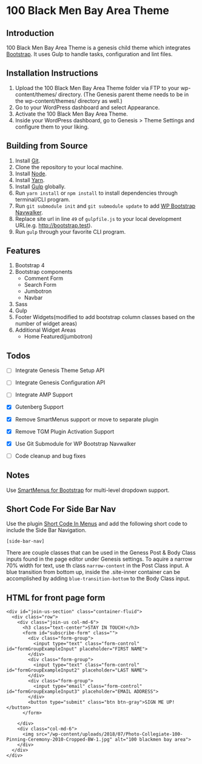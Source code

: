 # 100 Black Men Bay Area Theme

## Introduction

100 Black Men Bay Area Theme is a genesis child theme which integrates [Bootstrap](http://getbootstrap.com/). It uses Gulp to handle tasks, configuration and lint files.

## Installation Instructions

1. Upload the 100 Black Men Bay Area Theme folder via FTP to your wp-content/themes/ directory. (The Genesis parent theme needs to be in the wp-content/themes/ directory as well.)
2. Go to your WordPress dashboard and select Appearance.
3. Activate the 100 Black Men Bay Area Theme.
4. Inside your WordPress dashboard, go to Genesis > Theme Settings and configure them to your liking.

## Building from Source

1. Install [Git](https://git-scm.com/).
2. Clone the repository to your local machine.
3. Install [Node](https://nodejs.org/en/).
4. Install [Yarn](https://yarnpkg.com).
5. Install [Gulp](https://gulpjs.com/) globally.
6. Run `yarn install` or `npm install` to install dependencies through terminal/CLI program.
7. Run `git submodule init` and `git submodule update` to add [WP Bootstrap Navwalker](https://github.com/twittem/wp-bootstrap-navwalker).
8. Replace site url in line `49` of `gulpfile.js` to your local development URL(e.g. http://bootstrap.test).
9. Run `gulp` through your favorite CLI program.

## Features

1. Bootstrap 4
2. Bootstrap components
	* Comment Form
	* Search Form
	* Jumbotron
	* Navbar
3. Sass
4. Gulp
5. Footer Widgets(modified to add bootstrap column classes based on the number of widget areas)
6. Additional Widget Areas
	* Home Featured(jumbotron)

## Todos

- [ ] Integrate Genesis Theme Setup API
- [ ] Integrate Genesis Configuration API
- [ ] Integrate AMP Support
- [x] Gutenberg Support
- [x] Remove SmartMenus support or move to separate plugin
- [x] Remove TGM Plugin Activation Support
- [x] Use Git Submodule for WP Bootstrap Navwalker
- [ ] Code cleanup and bug fixes


## Notes

Use [SmartMenus for Bootstrap](https://github.com/webdevsuperfast/ra-smartmenus-bootstrap) for multi-level dropdown support.

## Short Code For Side Bar Nav

Use the plugin [Short Code In Menus](https://wordpress.org/plugins/shortcode-in-menus/) and add the following short code to include the Side Bar Navigation.
```
[side-bar-nav]
```
There are couple classes that can be used in the Geness Post & Body Class inputs found in the page editor under Genesis settings.
To aquire a narrow 70% width for text, use th class `narrow-content` in the Post Class input.
A blue transition from bottom up, inside the .site-inner container can be accomplished by adding `blue-transition-bottom` to the Body Class input.

## HTML for front page form

```
<div id="join-us-section" class="container-fluid">
  <div class="row">
    <div class="join-us col-md-6">
      <h3 class="text-center">STAY IN TOUCH!</h3>
      <form id="subscribe-form" class="">
        <div class="form-group">
          <input type="text" class="form-control" id="formGroupExampleInput" placeholder="FIRST NAME">
        </div>
        <div class="form-group">
          <input type="text" class="form-control" id="formGroupExampleInput2" placeholder="LAST NAME">
        </div>
        <div class="form-group">
          <input type="email" class="form-control" id="formGroupExampleInput3" placeholder="EMAIL ADDRESS">
        </div>
        <button type="submit" class="btn btn-gray">SIGN ME UP!</button>
      </form>

    </div>
    <div class="col-md-6">
      <img src="/wp-content/uploads/2018/07/Photo-Collegiate-100-Pinning-Ceremony-2010-Cropped-BW-1.jpg" alt="100 blackmen bay area">
    </div>
  </div>
</div>

```
